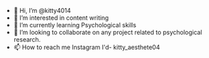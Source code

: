 - 👋 Hi, I’m @kitty4014
- 👀 I’m interested in content writing
- 🌱 I’m currently learning Psychological skills
- 💞️ I’m looking to collaborate on any project related to psychological research.
- 📫 How to reach me Instagram I'd- kitty_aesthete04

<!---
kitty4014/kitty4014 is a ✨ special ✨ repository because its `README.md` (this file) appears on your GitHub profile.
You can click the Preview link to take a look at your changes.
--->
